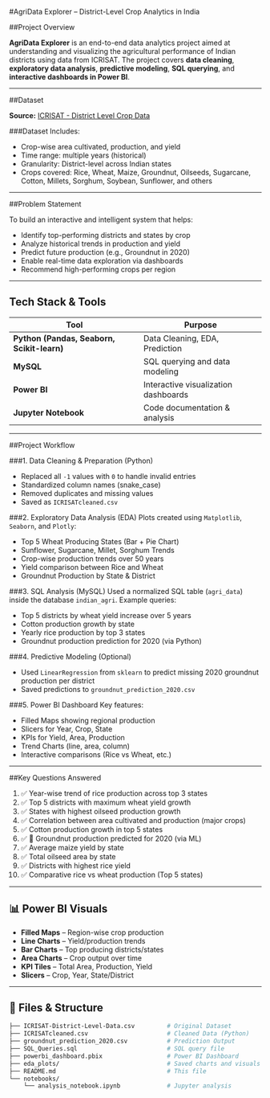 #AgriData Explorer – District-Level Crop Analytics in India

##Project Overview

**AgriData Explorer** is an end-to-end data analytics project aimed at understanding and visualizing the agricultural performance of Indian districts using data from ICRISAT. The project covers **data cleaning**, **exploratory data analysis**, **predictive modeling**, **SQL querying**, and **interactive dashboards in Power BI**.

---

##Dataset

**Source:** [ICRISAT - District Level Crop Data](https://www.icrisat.org)

###Dataset Includes:
- Crop-wise area cultivated, production, and yield
- Time range: multiple years (historical)
- Granularity: District-level across Indian states
- Crops covered: Rice, Wheat, Maize, Groundnut, Oilseeds, Sugarcane, Cotton, Millets, Sorghum, Soybean, Sunflower, and others

---

##Problem Statement

To build an interactive and intelligent system that helps:
- Identify top-performing districts and states by crop
- Analyze historical trends in production and yield
- Predict future production (e.g., Groundnut in 2020)
- Enable real-time data exploration via dashboards
- Recommend high-performing crops per region

---

## Tech Stack & Tools

| Tool           | Purpose                                      |
|----------------|----------------------------------------------|
| **Python (Pandas, Seaborn, Scikit-learn)** | Data Cleaning, EDA, Prediction |
| **MySQL**      | SQL querying and data modeling               |
| **Power BI**   | Interactive visualization dashboards         |
| **Jupyter Notebook** | Code documentation & analysis         |

---

##Project Workflow

###1. Data Cleaning & Preparation (Python)
- Replaced all `-1` values with `0` to handle invalid entries
- Standardized column names (snake_case)
- Removed duplicates and missing values
- Saved as `ICRISATcleaned.csv`

###2. Exploratory Data Analysis (EDA)
Plots created using `Matplotlib`, `Seaborn`, and `Plotly`:
- Top 5 Wheat Producing States (Bar + Pie Chart)
- Sunflower, Sugarcane, Millet, Sorghum Trends
- Crop-wise production trends over 50 years
- Yield comparison between Rice and Wheat
- Groundnut Production by State & District

###3. SQL Analysis (MySQL)
Used a normalized SQL table (`agri_data`) inside the database `indian_agri`. Example queries:
- Top 5 districts by wheat yield increase over 5 years
- Cotton production growth by state
- Yearly rice production by top 3 states
- Groundnut production prediction for 2020 (via Python)

###4. Predictive Modeling (Optional)
- Used `LinearRegression` from `sklearn` to predict missing 2020 groundnut production per district
- Saved predictions to `groundnut_prediction_2020.csv`

###5. Power BI Dashboard
Key features:
- Filled Maps showing regional production
- Slicers for Year, Crop, State
- KPIs for Yield, Area, Production
- Trend Charts (line, area, column)
- Interactive comparisons (Rice vs Wheat, etc.)

---

##Key Questions Answered

1. ✅ Year-wise trend of rice production across top 3 states
2. ✅ Top 5 districts with maximum wheat yield growth
3. ✅ States with highest oilseed production growth
4. ✅ Correlation between area cultivated and production (major crops)
5. ✅ Cotton production growth in top 5 states
6. ✅ 🔮 Groundnut production predicted for 2020 (via ML)
7. ✅ Average maize yield by state
8. ✅ Total oilseed area by state
9. ✅ Districts with highest rice yield
10. ✅ Comparative rice vs wheat production (Top 5 states)

---

## 📊 Power BI Visuals

- **Filled Maps** – Region-wise crop production
- **Line Charts** – Yield/production trends
- **Bar Charts** – Top producing districts/states
- **Area Charts** – Crop output over time
- **KPI Tiles** – Total Area, Production, Yield
- **Slicers** – Crop, Year, State/District

---

## 📄 Files & Structure

```bash
├── ICRISAT-District-Level-Data.csv         # Original Dataset
├── ICRISATcleaned.csv                      # Cleaned Data (Python)
├── groundnut_prediction_2020.csv           # Prediction Output
├── SQL_Queries.sql                         # SQL query file
├── powerbi_dashboard.pbix                  # Power BI Dashboard
├── eda_plots/                              # Saved charts and visuals
├── README.md                               # This file
└── notebooks/
    └── analysis_notebook.ipynb             # Jupyter analysis
